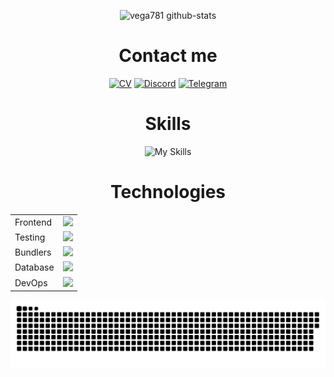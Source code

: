 <div align="center">

![vega781 github-stats](https://stats.dooboo.io/api/github-stats-advanced?login=vega781)

# Contact me
<!-- [![Website](https://img.shields.io/badge/website-000000?style=for-the-badge&logo=About.me&logoColor=white)](https://vega781.github.io/Portfolio/) -->
[![CV](https://img.shields.io/badge/CV-000000?style=for-the-badge&logo=About.me&logoColor=white)](https://hh.ru/resume/76e39bb4ff0eecea910039ed1f66376e694651?hhtmFrom=resume_list)
[![Discord](https://img.shields.io/badge/Discord-5865F2?style=for-the-badge&logo=discord&logoColor=white)](https://discordapp.com/users/725656622197768202/)
[![Telegram](https://img.shields.io/badge/Telegram-2CA5E0?style=for-the-badge&logo=telegram&logoColor=white)](https://t.me/Vega781)

# Skills
![My Skills](https://skillicons.dev/icons?i=ts,js,go)


# Technologies

<table border="0">
<tr>
<td>Frontend</td> 
<td>
  <img src="https://skillicons.dev/icons?i=react,next,redux,astro,mui">
</tr>
<tr>
<!-- <td>Backend</td>
<td>
  <img src="https://skillicons.dev/icons?i=flask,nodejs,express,prisma,graphql,postman">
</tr> -->
<td>Testing</td>
<td>
  <img src="https://skillicons.dev/icons?i=jest,cypress">
</tr>
<tr>
<td>Bundlers</td>
<td>
  <img src="https://skillicons.dev/icons?i=vite,webpack,gulp">
</td>
</tr>
<td>Database</td>
<td>
  <img src="https://skillicons.dev/icons?i=postgres,mongo,sqlite">
</td>
</tr>
<tr>
<td>DevOps</td>
<td>
  <img src="https://skillicons.dev/icons?i=docker,githubactions">
</td>
</tr>
</table>

<picture>
  <source media="(prefers-color-scheme: dark)" srcset="https://raw.githubusercontent.com/Arsenic-01/Arsenic-01/output/github-snake-dark.svg" />
  <source media="(prefers-color-scheme: light)" srcset="https://raw.githubusercontent.com/Arsenic-01/Arsenic-01/output/github-snake.svg" />
  <img alt="github-snake" src="https://raw.githubusercontent.com/Arsenic-01/Arsenic-01/output/github-snake.svg" />
</picture>

</div>

